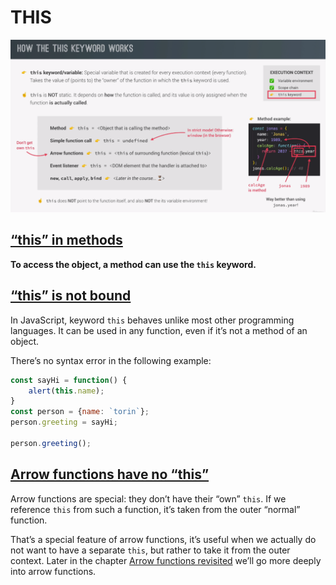 # THIS

![](img/this1.png)


## [“this” in methods](https://javascript.info/object-methods#this-in-methods)
**To access the object, a method can use the `this` keyword.**

## [“this” is not bound](https://javascript.info/object-methods#this-is-not-bound)
In JavaScript, keyword `this` behaves unlike most other programming languages. It can be used in any function, even if it’s not a method of an object.

There’s no syntax error in the following example:

```javascript
const sayHi = function() {
	alert(this.name);
}
const person = {name: `torin`};
person.greeting = sayHi;

person.greeting();
```

## [Arrow functions have no “this”](https://javascript.info/object-methods#arrow-functions-have-no-this)
Arrow functions are special: they don’t have their “own” `this`. If we reference `this` from such a function, it’s taken from the outer “normal” function.

That’s a special feature of arrow functions, it’s useful when we actually do not want to have a separate `this`, but rather to take it from the outer context. Later in the chapter [Arrow functions revisited](https://javascript.info/arrow-functions) we’ll go more deeply into arrow functions.